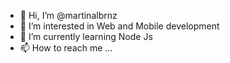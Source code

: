 - 👋 Hi, I’m @martinalbrnz
- 👀 I’m interested in Web and Mobile development
- 🌱 I’m currently learning Node Js
- 📫 How to reach me ...

<!---
martinalbrnz/martinalbrnz is a ✨ special ✨ repository because its `README.md` (this file) appears on your GitHub profile.
You can click the Preview link to take a look at your changes.
--->
